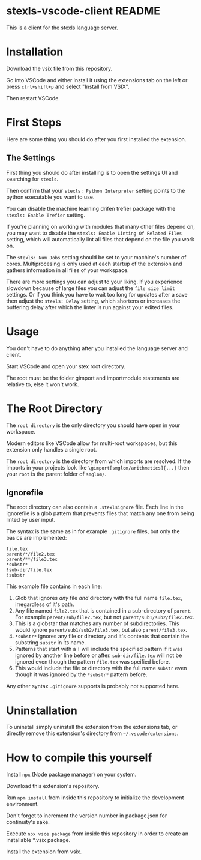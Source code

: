 # stexls-vscode-client README

This is a client for the stexls language server.


# Installation

Download the vsix file from this repository.

Go into VSCode and either install it using the extensions tab on the left or
press `ctrl+shift+p` and select "Install from VSIX".

Then restart VSCode.


# First Steps

Here are some thing you should do after you first installed the extension.


## The Settings


First thing you should do after installing is to open the settings UI and searching for `stexls`.


Then confirm that your `stexls: Python Interpreter` setting points to the python executable you want to use.


You can disable the machine learning drifen trefier package
with the `stexls: Enable Trefier` setting.


If you're planning on working with modules that many other files
depend on, you may want to disable the `stexls: Enable Linting Of Related Files` setting, which will automatically lint all files
that depend on the file you work on.


The `stexls: Num Jobs` setting should be set to your machine's number
of cores. Multiprocesing is only used at each startup of the extension
and gathers information in all files of your workspace.


There are more settings you can adjust to your liking.
If you experience slowdown because of large files you can adjust the `file size limit` settings. Or if you think you have to wait too long for updates after a save then adjust the `stexls: Delay` setting, which 
shortens or increases the buffering delay after which the linter is run against your edited files.

# Usage

You don't have to do anything after you installed the language server and client.

Start VSCode and open your stex root directory.

The root must be the folder gimport and importmodule statements are relative to, else it won't work.


# The Root Directory

The `root directory` is the only directory you should have open in your
workspace.

Modern editors like VSCode allow for multi-root workspaces, but
this extension only handles a single root.

The `root directory` is the directory from which imports are resolved.
If the imports in your projects look like `\gimport[smglom/arithmetics]{...}` then your `root` is the parent folder of `smglom/`.

## Ignorefile

The root directory can also contain a `.stexlsignore` file.
Each line in the ignorefile is a glob pattern that prevents files
that match any one from being linted by user input.

The syntax is the same as in for example `.gitignore` files, but
only the basics are implemented:

```
file.tex
parent/*/file2.tex
parent/**/file3.tex
*substr*
!sub-dir/file.tex
!substr
```

This example file contains in each line:
1. Glob that ignores _any_ file _and_ directory with the full name `file.tex`, irregardless of it's path.
2. Any file named `file2.tex` that is contained in a sub-directory of `parent`. For example `parent/sub/file2.tex`, but not `parent/sub1/sub2/file2.tex`.
3. This is a globstar that matches any number of subdirectories. This would ignore `parent/sub1/sub2/file3.tex`, but also `parent/file3.tex`.
4. `*substr*` ignores any file or directory and it's contents that contain the substring `substr` in its name.
5. Patterns that start with a `!` will include the specified pattern if it was ignored by another line before or after. `sub-dir/file.tex` will not be ignored even though the pattern `file.tex` was speified before.
6. This would include the file or directory with the full name `substr` even though it was ignored by the `*substr*` pattern before.

Any other syntax `.gitignore` supports is probably not supported here.


# Uninstallation

To uninstall simply uninstall the extension from the extensions tab,
or directly remove this extension's directory from `~/.vscode/extensions`.


# How to compile this yourself

Install `npx` (Node package manager) on your system.

Download this extension's repository.

Run `npm install` from inside this repository to initialize the development environment.

Don't forget to increment the version number in package.json for continuity's sake.

Execute `npx vsce package` from inside this repository in order to create an installable *.vsix package.

Install the extension from vsix.
